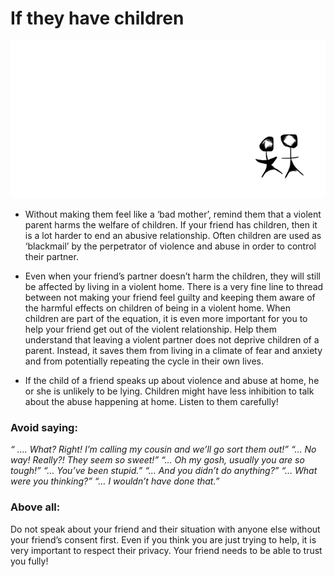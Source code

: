 # If they have children

![](assets/mom_protects_kids.gif)

-  Without making them feel like a ‘bad mother’, remind them that a violent parent harms the welfare of children. If your friend has children, then it is a lot harder to end an abusive relationship. Often children are used as ‘blackmail’ by the perpetrator of violence and abuse in order to control their partner.

- 	Even when your friend’s partner doesn’t harm the children, they will still be affected by living in a violent home. There is a very fine line to thread between not making your friend feel guilty and keeping them aware of the harmful effects on children of being in a violent home. When children are part of the equation, it is even more important for you to help your friend get out of the violent relationship. Help them understand that leaving a violent partner does not deprive children of a parent. Instead, it saves them from living in a climate of fear and anxiety and from potentially repeating the cycle in their own lives.

- 	If the child of a friend speaks up about violence and abuse at home, he or she is unlikely to be lying. Children might have less inhibition to talk about the abuse happening at home. Listen to them carefully!
 
### Avoid saying:
_“ …. What? Right! I’m calling my cousin and we’ll go sort them out!”
“… No way! Really?! They seem so sweet!”
“… Oh my gosh, usually you are so tough!”
“… You’ve been stupid.”
“… And you didn’t do anything?”
“… What were you thinking?”
“… I wouldn’t have done that.”_


### Above all: 
Do not speak about your friend and their situation with anyone else without your friend’s consent first. Even if you think you are just trying to help, it is very important to respect their privacy. Your friend needs to be able to trust you fully!
